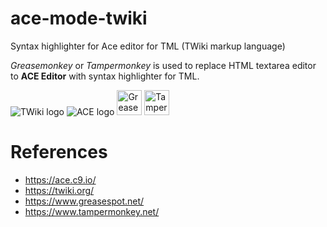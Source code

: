# ace-mode-twiki
Syntax highlighter for Ace editor for TML (TWiki markup language)

*Greasemonkey* or *Tampermonkey* is used to replace HTML textarea editor to **ACE Editor** with syntax highlighter for TML.

![TWiki logo](https://twiki.org/p/pub/TWiki04x01/TWikiLogos/T-logo-88x31-t.gif)
![ACE logo](https://ace.c9.io/doc/site/images/ace-tab.png)
<img alt="Greasemonkey" src="https://upload.wikimedia.org/wikipedia/commons/thumb/f/fc/Greasemonkey.svg/220px-Greasemonkey.svg.png" width="40"  />
<img alt="Tampermonkey" src="https://upload.wikimedia.org/wikipedia/commons/b/ba/Tampermonkey_logo.png" width="40"  />


# References

* https://ace.c9.io/
* https://twiki.org/
* https://www.greasespot.net/
* https://www.tampermonkey.net/
